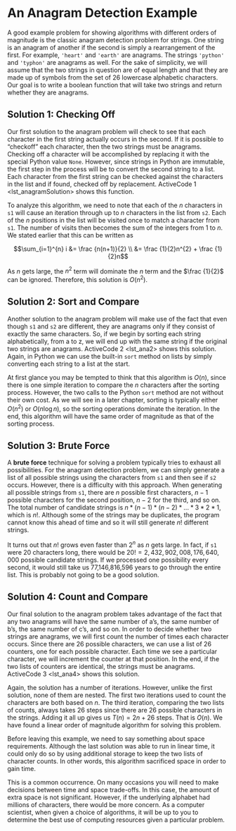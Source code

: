 An Anagram Detection Example
============================

A good example problem for showing algorithms with different orders of
magnitude is the classic anagram detection problem for strings. One
string is an anagram of another if the second is simply a rearrangement
of the first. For example, `'heart'` and `'earth'` are anagrams. The
strings `'python'` and `'typhon'` are anagrams as well. For the sake of
simplicity, we will assume that the two strings in question are of equal
length and that they are made up of symbols from the set of 26 lowercase
alphabetic characters. Our goal is to write a boolean function that will
take two strings and return whether they are anagrams.

Solution 1: Checking Off
------------------------

Our first solution to the anagram problem will check to see that each
character in the first string actually occurs in the second. If it is
possible to “checkoff” each character, then the two strings must be
anagrams. Checking off a character will be accomplished by replacing it
with the special Python value `None`. However, since strings in Python
are immutable, the first step in the process will be to convert the
second string to a list. Each character from the first string can be
checked against the characters in the list and if found, checked off by
replacement. ActiveCode 1 &lt;lst\_anagramSolution&gt; shows this
function.

To analyze this algorithm, we need to note that each of the *n*
characters in `s1` will cause an iteration through up to *n* characters
in the list from `s2`. Each of the *n* positions in the list will be
visited once to match a character from `s1`. The number of visits then
becomes the sum of the integers from 1 to *n*. We stated earlier that
this can be written as

$$\sum_{i=1}^{n} i &= \frac {n(n+1)}{2} \\
                 &= \frac {1}{2}n^{2} + \frac {1}{2}n$$

As $n$ gets large, the $n^{2}$ term will dominate the $n$ term and the
$\frac {1}{2}$ can be ignored. Therefore, this solution is $O(n^{2})$.

Solution 2: Sort and Compare
----------------------------

Another solution to the anagram problem will make use of the fact that
even though `s1` and `s2` are different, they are anagrams only if they
consist of exactly the same characters. So, if we begin by sorting each
string alphabetically, from a to z, we will end up with the same string
if the original two strings are anagrams. ActiveCode 2 &lt;lst\_ana2&gt;
shows this solution. Again, in Python we can use the built-in `sort`
method on lists by simply converting each string to a list at the start.

At first glance you may be tempted to think that this algorithm is
$O(n)$, since there is one simple iteration to compare the *n*
characters after the sorting process. However, the two calls to the
Python `sort` method are not without their own cost. As we will see in a
later chapter, sorting is typically either $O(n^{2})$ or $O(n\log n)$,
so the sorting operations dominate the iteration. In the end, this
algorithm will have the same order of magnitude as that of the sorting
process.

Solution 3: Brute Force
-----------------------

A **brute force** technique for solving a problem typically tries to
exhaust all possibilities. For the anagram detection problem, we can
simply generate a list of all possible strings using the characters from
`s1` and then see if `s2` occurs. However, there is a difficulty with
this approach. When generating all possible strings from `s1`, there are
*n* possible first characters, $n-1$ possible characters for the second
position, $n-2$ for the third, and so on. The total number of candidate
strings is $n*(n-1)*(n-2)*...*3*2*1$, which is $n!$. Although some of
the strings may be duplicates, the program cannot know this ahead of
time and so it will still generate $n!$ different strings.

It turns out that $n!$ grows even faster than $2^{n}$ as *n* gets large.
In fact, if `s1` were 20 characters long, there would be
$20!=2,432,902,008,176,640,000$ possible candidate strings. If we
processed one possibility every second, it would still take us
77,146,816,596 years to go through the entire list. This is probably not
going to be a good solution.

Solution 4: Count and Compare
-----------------------------

Our final solution to the anagram problem takes advantage of the fact
that any two anagrams will have the same number of a’s, the same number
of b’s, the same number of c’s, and so on. In order to decide whether
two strings are anagrams, we will first count the number of times each
character occurs. Since there are 26 possible characters, we can use a
list of 26 counters, one for each possible character. Each time we see a
particular character, we will increment the counter at that position. In
the end, if the two lists of counters are identical, the strings must be
anagrams. ActiveCode 3 &lt;lst\_ana4&gt; shows this solution.

Again, the solution has a number of iterations. However, unlike the
first solution, none of them are nested. The first two iterations used
to count the characters are both based on *n*. The third iteration,
comparing the two lists of counts, always takes 26 steps since there are
26 possible characters in the strings. Adding it all up gives us
$T(n)=2n+26$ steps. That is $O(n)$. We have found a linear order of
magnitude algorithm for solving this problem.

Before leaving this example, we need to say something about space
requirements. Although the last solution was able to run in linear time,
it could only do so by using additional storage to keep the two lists of
character counts. In other words, this algorithm sacrificed space in
order to gain time.

This is a common occurrence. On many occasions you will need to make
decisions between time and space trade-offs. In this case, the amount of
extra space is not significant. However, if the underlying alphabet had
millions of characters, there would be more concern. As a computer
scientist, when given a choice of algorithms, it will be up to you to
determine the best use of computing resources given a particular
problem.
